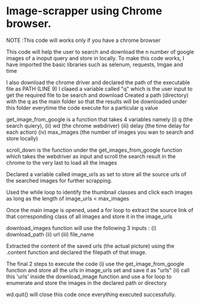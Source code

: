 # Image-scrapper using Chrome browser. 
NOTE :This code will works only if you have a chrome browser 

This code will help the user to search and download the n number of google images of a inoput query and store in locally. 
To make this code works, I have imported the basic libraries such as selenum, requests, Imgae and time 

I also download the chrome driver and declared the path of the executable file as PATH (LINE 9)
I claaed a variable called "q" which is the user input to get the required file to be search and download 
Created a path (directory) with the q as the main folder so that the results will be downloaded under this folder everytime the code execute for a particular q value 

get_image_from_google is a function that takes 4 variables namely 
  (i)   q (the search quiery),
  (ii)  wd (the chrome webdriver)
  (iii) delay (the time delay for each action)
  (iv)  max_images (the number of images you wan to search and store locally)
  
 scroll_down is the function under the get_images_from_google function which takes the webdriver as input and scroll the search result in the chrome to the very last to load all the images 
  
 Declared a variable called image_urls as set to store all the source urls of the searched images for further scrapping. 
  
 Used the while loop to identify the thumbnail classes and click each images as long as the   length of image_urls < max_images
 
 Once the main image is opened, used a for loop to extract the source link of that corresponding class of all images and store it in the image_urls
 
 download_images function will use the following 3 inputs :
  (i) download_path 
  (ii) url
  (iii) file_name 
  
Extracted the content of the saved urls (the actual picture) using the .content function and declared the filepath of that image. 
 
The final 2 steps to execute the code 
    (i) use the get_image_from_google function and store all the urls in image_urls set and save it as "urls"
    (ii) call this 'urls' inside the  download_image function and use a for loop to enumerate and store the images in the declared path or directory
    
 wd.quit() will close this code once everything executed successfully. 
 
  
